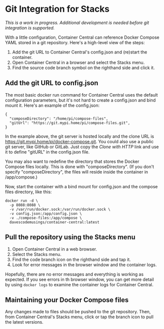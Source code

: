 # Git Integration for Stacks

_This is a work in progress. Additional development is needed before git integration is supported._

With a little configuration, Container Central can reference Docker Compose YAML stored in a git repository. Here's a high-level view of the steps:

1. Add the git URL to Container Central's config.json and (re)start the container.
2. Open Container Central in a browser and select the Stacks menu.
3. Find the source code branch symbol on the righthand side and click it.

## Add the git URL to config.json
The most basic docker run command for Container Central uses the default configuration parameters, but it's not hard to create a config.json and bind mount it. Here's an example of the config.json:

```
{
  "composeDirectory": "/home/pi/compose-files",
  "gitUrl": "https://git.mypi.home/pi/compose-files.git",
}
```

In the example above, the git server is hosted locally and the clone URL is https://git.mypi.home/pi/docker-compose.git. You could also use a public git server, like GitHub or GitLab. Just copy the _Clone with HTTP_ link and use it to define "gitURL" in the config.json file.

You may also want to redefine the directory that stores the Docker Compose files locally. This is done with "composeDirectory". (If you don't specify "composeDirectory", the files will reside inside the container in /app/compose.)

Now, start the container with a bind mount for config.json and the compose files directory, like this:

```
docker run -d \
  -p 8088:8088 \
  -v /var/run/docker.sock:/var/run/docker.sock \
  -v config.json:/app/config.json \
  -v ./compose-files:/app/compose \
  davescodemusings/container-central:latest
```

## Pull the repository using the Stacks menu
1. Open Container Central in a web browser.
2. Select the Stacks menu.
3. Find the code branch icon on the righthand side and tap it.
4. Look for error messages in the browser window and the container logs.

Hopefully, there are no error messages and everything is working as expected. If you see errors in th browser window, you can get more detail by using `docker logs` to examine the container logs for Container Central.
## Maintaining your Docker Compose files
Any changes made to files should be pushed to the git repository. Then, from Container Central's Stacks menu, click or tap the branch icon to pull the latest versions.
